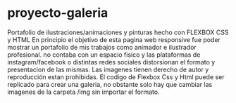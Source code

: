 # proyecto-galeria
Portafolio de ilustraciones/animaciones y pinturas hecho con FLEXBOX CSS y HTML 
En principio el objetivo de esta pagina web responsive fue poder mostrar un portafolio de mis trabajos como animador e ilustrador profesional. no contaba con un espacio fisico
y las plataformas de instagram/facebook o distintas redes sociales distorsionan el formato y presentacion de las mismas. Las imagenes tienen derecho de autor y reproducción estan prohibidas.
El codigo de Flexbox Css y Html puede ser replicado para crear una galeria, no obstante solo hay que cambiar las imagenes de la carpeta /img sin importar el formato.
